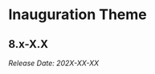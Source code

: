 # Inauguration Theme

8.x-X.X
--------------------------------------------------------------------------------
_Release Date: 202X-XX-XX_
